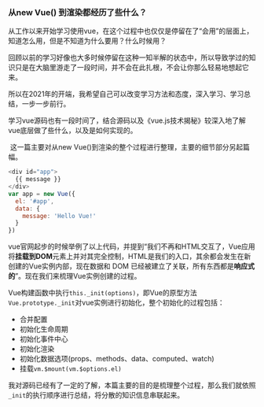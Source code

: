 ### 从new Vue() 到渲染都经历了些什么？

​		从工作以来开始学习使用vue，在这个过程中也仅仅是停留在了“会用”的层面上，知道怎么用，但是不知道为什么要用？什么时候用？

​		回顾以前的学习好像也大多时候停留在这种一知半解的状态中，所以导致学过的知识只是在大脑里游走了一段时间，并不会在此扎根，不会让你那么轻易地想起它来。

​		所以在2021年的开端，我希望自己可以改变学习方法和态度，深入学习、学习总结，一步一步前行。

​		学习vue源码也有一段时间了，结合源码以及《vue.js技术揭秘》较深入地了解vue底层做了些什么，以及是如何实现的。

​		这一篇主要对从new Vue()到渲染的整个过程进行整理，主要的细节部分另起篇幅。

```js
<div id="app">
  {{ message }}
</div>
var app = new Vue({
  el: '#app',
  data: {
    message: 'Hello Vue!'
  }
})
```

​		vue官网起步的时候举例了以上代码，并提到“我们不再和HTML交互了，Vue应用将**挂载到DOM**元素上并对其完全控制，HTML是我们的入口，其余都会发生在新创建的Vue实例内部，现在数据和 DOM 已经被建立了关联，所有东西都是**响应式的**”。现在我们来梳理Vue实例创建的过程。



​		Vue构建函数中执行`this._init(options)`，即Vue的原型方法`Vue.prototype._init`对vue实例进行初始化，整个初始化的过程包括：

* 合并配置
* 初始化生命周期
* 初始化事件中心
* 初始化渲染
* 初始化数据选项(props、methods、data、computed、watch)
* 挂载`vm.$mount(vm.$options.el)`

我对源码已经有了一定的了解，本篇主要的目的是梳理整个过程，那么我们就依照`_init`的执行顺序进行总结，将分散的知识信息串联起来。

